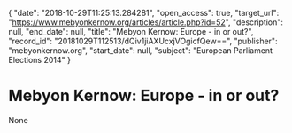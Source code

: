 {
  "date": "2018-10-29T11:25:13.284281", 
  "open_access": true, 
  "target_url": "https://www.mebyonkernow.org/articles/article.php?id=52", 
  "description": null, 
  "end_date": null, 
  "title": "Mebyon Kernow: Europe - in or out?", 
  "record_id": "20181029T112513/dQiv1jiAXUcxjVOgicfQew==", 
  "publisher": "mebyonkernow.org", 
  "start_date": null, 
  "subject": "European Parliament Elections 2014"
}

# Mebyon Kernow: Europe - in or out?

None